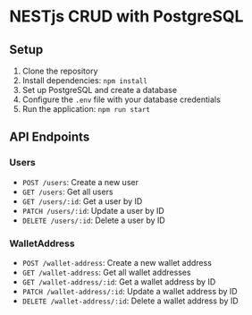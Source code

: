 # NESTjs CRUD with PostgreSQL

## Setup

1. Clone the repository
2. Install dependencies: `npm install`
3. Set up PostgreSQL and create a database
4. Configure the `.env` file with your database credentials
5. Run the application: `npm run start`

## API Endpoints

### Users

- `POST /users`: Create a new user
- `GET /users`: Get all users
- `GET /users/:id`: Get a user by ID
- `PATCH /users/:id`: Update a user by ID
- `DELETE /users/:id`: Delete a user by ID

### WalletAddress

- `POST /wallet-address`: Create a new wallet address
- `GET /wallet-address`: Get all wallet addresses
- `GET /wallet-address/:id`: Get a wallet address by ID
- `PATCH /wallet-address/:id`: Update a wallet address by ID
- `DELETE /wallet-address/:id`: Delete a wallet address by ID
